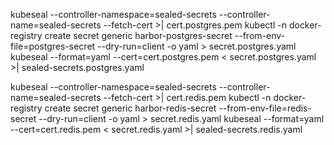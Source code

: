 kubeseal --controller-namespace=sealed-secrets --controller-name=sealed-secrets --fetch-cert >| cert.postgres.pem
kubectl -n docker-registry create secret generic harbor-postgres-secret --from-env-file=postgres-secret --dry-run=client -o yaml > secret.postgres.yaml
kubeseal --format=yaml --cert=cert.postgres.pem < secret.postgres.yaml >| sealed-secrets.postgres.yaml

kubeseal --controller-namespace=sealed-secrets --controller-name=sealed-secrets --fetch-cert >| cert.redis.pem
kubectl -n docker-registry create secret generic harbor-redis-secret --from-env-file=redis-secret --dry-run=client -o yaml > secret.redis.yaml
kubeseal --format=yaml --cert=cert.redis.pem < secret.redis.yaml >| sealed-secrets.redis.yaml
